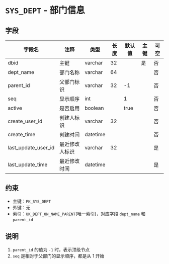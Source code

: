 # `SYS_DEPT` - 部门信息


## 字段

| 字段名              | 注释           | 类型     | 长度 | 默认值 | 主键 | 可空 |
| ------------------- | -------------- | -------- | ---- | ------ | ---- | ---- |
| dbid                | 主键           | varchar  | 32   |        | 是   | 否   |
| dept_name           | 部门名称       | varchar  | 64   |        |      | 否   |
| parent_id           | 父部门标识     | varchar  | 32   | -1     |      | 否   |
| seq                 | 显示顺序       | int      |      | 1      |      | 否   |
| active              | 是否启用       | boolean  |      | true   |      | 否   |
| create_user_id      | 创建人标识     | varchar  | 32   |        |      | 否   |
| create_time         | 创建时间       | datetime |      |        |      | 否   |
| last_update_user_id | 最近修改人标识 | varchar  | 32   |        |      | 是   |
| last_update_time    | 最近修改时间   | datetime |      |        |      | 是   |

## 约束

* 主键：`PK_SYS_DEPT`
* 外键：无
* 索引：`UK_DEPT_ON_NAME_PARENT`(唯一索引)，对应字段 `dept_name` 和 `parent_id`

## 说明

1. `parent_id` 的值为 `-1` 时，表示顶级节点
2. `seq` 是相对于父部门的显示顺序，都是从 1 开始
